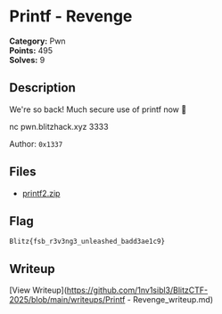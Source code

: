 # Printf - Revenge

**Category:** Pwn  
**Points:** 495  
**Solves:** 9  

## Description

We're so back! Much secure use of printf now 🙂

nc pwn.blitzhack.xyz 3333

Author: `0x1337`

## Files

- [printf2.zip](https://github.com/1nv1sibl3/BlitzCTF-2025/blob/main/files/29f34ed99844d957d23a71239efd2307/printf2.zip)

## Flag

`Blitz{fsb_r3v3ng3_unleashed_badd3ae1c9}`

## Writeup

[View Writeup](https://github.com/1nv1sibl3/BlitzCTF-2025/blob/main/writeups/Printf - Revenge_writeup.md)
